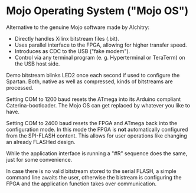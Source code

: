 # Mojo Operating System ("Mojo OS")

Alternative to the genuine Mojo software made by Alchitry:

* Directly handles Xilinx bitstream files (.bit).
* Uses parallel interface to the FPGA, allowing for higher transfer speed.
* Introduces as CDC to the USB ("fake modem").
* Control via any terminal program (e. g. Hyperterminal or TeraTerm) on the
  USB host side.

Demo bitstream blinks LED2 once each second if used to configure the Spartan.
Both, native as well as compressed, kinds of bitstreams are processed.

Setting COM to 1200 baud resets the ATmega into its Arduino compliant
Caterina-bootloader. The Mojo OS can get replaced by whatever you like to have.

Setting COM to 2400 baud resets the FPGA and ATmega back into the configuration
mode. In this mode the FPGA is **not** automatically configured from the
SPI-FLASH content. This allows for user operations like changing an already
FLASHed design.

While the application interface is running a "#R" sequence does
the same, just for some convenience.

In case there is no valid bitstream stored to the serial FLASH, a simple command
line awaits the user, otherwise the bistream is configuring the FPGA and the
application function takes over communication.